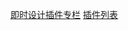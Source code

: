 [即时设计插件专栏](http://t.csdnimg.cn/xm9Kx)
[插件列表](https://js.design/community?category=personHome&id=6407e807c1bb4e25e60f1eb8)
